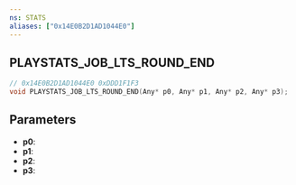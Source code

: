 ```yaml
---
ns: STATS
aliases: ["0x14E0B2D1AD1044E0"]
---
```

## PLAYSTATS_JOB_LTS_ROUND_END

```c
// 0x14E0B2D1AD1044E0 0xDDD1F1F3
void PLAYSTATS_JOB_LTS_ROUND_END(Any* p0, Any* p1, Any* p2, Any* p3);
```


## Parameters
* **p0**: 
* **p1**: 
* **p2**: 
* **p3**: 


